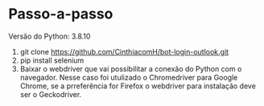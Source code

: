 # Passo-a-passo
Versão do Python: 3.8.10

1. git clone https://github.com/CinthiacomH/bot-login-outlook.git
2. pip install selenium
3. Baixar o webdriver que vai possibilitar a conexão do Python com o navegador. Nesse caso foi utulizado o Chromedriver para Google Chrome, se a prreferência for Firefox o webdriver para instalação deve ser o Geckodriver.
